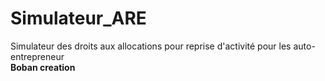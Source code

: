 # Simulateur_ARE<br/>
Simulateur des droits aux allocations pour reprise d'activité pour les auto-entrepreneur<br/>
<b>Boban creation</b>
